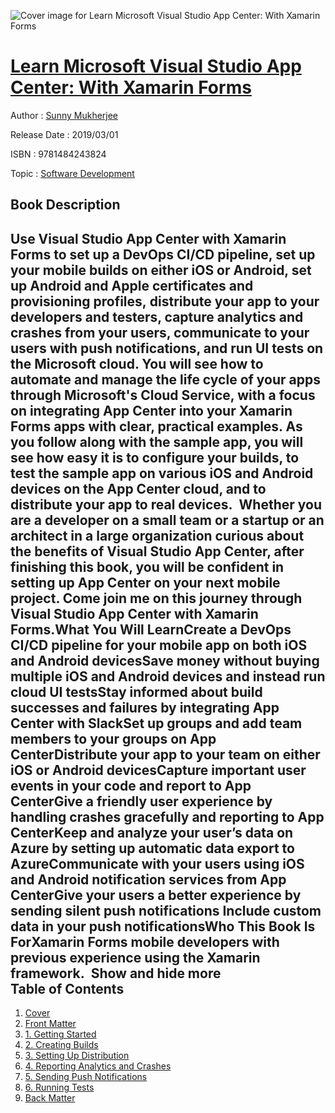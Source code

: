 ![Cover image for Learn Microsoft Visual Studio App Center: With Xamarin Forms](https://imgdetail.ebookreading.net/cover/cover/software_development/EB9781484243824.jpg)

[Learn Microsoft Visual Studio App Center: With Xamarin Forms](https://ebookreading.net/view/book/Learn+Microsoft+Visual+Studio+App+Center%3A+With+Xamarin+Forms-EB9781484243824_1.html "Learn Microsoft Visual Studio App Center: With Xamarin Forms")
====================================================================================================================

Author : [Sunny Mukherjee](https://ebookreading.net/search/author/Sunny+Mukherjee)

Release Date : 2019/03/01

ISBN : 9781484243824

Topic : [Software Development](https://ebookreading.net/search/category/software-development)

Book Description
-----------------

 Use Visual Studio App Center with Xamarin Forms to set up a DevOps CI/CD pipeline, set up your mobile builds on either iOS or Android, set up Android and Apple certificates and provisioning profiles, distribute your app to your developers and testers, capture analytics and crashes from your users, communicate to your users with push notifications, and run UI tests on the Microsoft cloud. You will see how to automate and manage the life cycle of your apps through Microsoft's Cloud Service, with a focus on integrating App Center into your Xamarin Forms apps with clear, practical examples. As you follow along with the sample app, you will see how easy it is to configure your builds, to test the sample app on various iOS and Android devices on the App Center cloud, and to distribute your app to real devices.  Whether you are a developer on a small team or a startup or an architect in a large organization curious about the benefits of Visual Studio App Center, after finishing this book, you will be confident in setting up App Center on your next mobile project. Come join me on this journey through Visual Studio App Center with Xamarin Forms.What You Will LearnCreate a DevOps CI/CD pipeline for your mobile app on both iOS and Android devicesSave money without buying multiple iOS and Android devices and instead run cloud UI testsStay informed about build successes and failures by integrating App Center with SlackSet up groups and add team members to your groups on App CenterDistribute your app to your team on either iOS or Android devicesCapture important user events in your code and report to App CenterGive a friendly user experience by handling crashes gracefully and reporting to App CenterKeep and analyze your user’s data on Azure by setting up automatic data export to AzureCommunicate with your users using iOS and Android notification services from App CenterGive your users a better experience by sending silent push notifications Include custom data in your push notificationsWho This Book Is ForXamarin Forms mobile developers with previous experience using the Xamarin framework.         Show and hide more                
Table of Contents
-----------------

1. [Cover](https://ebookreading.net/view/book/Learn+Microsoft+Visual+Studio+App+Center%3A+With+Xamarin+Forms-EB9781484243824_1.html)
1. [Front Matter](https://ebookreading.net/view/book/Learn+Microsoft+Visual+Studio+App+Center%3A+With+Xamarin+Forms-EB9781484243824_2.html)
1. [1. Getting Started](https://ebookreading.net/view/book/Learn+Microsoft+Visual+Studio+App+Center%3A+With+Xamarin+Forms-EB9781484243824_3.html)
1. [2. Creating Builds](https://ebookreading.net/view/book/Learn+Microsoft+Visual+Studio+App+Center%3A+With+Xamarin+Forms-EB9781484243824_4.html)
1. [3. Setting Up Distribution](https://ebookreading.net/view/book/Learn+Microsoft+Visual+Studio+App+Center%3A+With+Xamarin+Forms-EB9781484243824_5.html)
1. [4. Reporting Analytics and Crashes](https://ebookreading.net/view/book/Learn+Microsoft+Visual+Studio+App+Center%3A+With+Xamarin+Forms-EB9781484243824_6.html)
1. [5. Sending Push Notifications](https://ebookreading.net/view/book/Learn+Microsoft+Visual+Studio+App+Center%3A+With+Xamarin+Forms-EB9781484243824_7.html)
1. [6. Running Tests](https://ebookreading.net/view/book/Learn+Microsoft+Visual+Studio+App+Center%3A+With+Xamarin+Forms-EB9781484243824_8.html)
1. [Back Matter](https://ebookreading.net/view/book/Learn+Microsoft+Visual+Studio+App+Center%3A+With+Xamarin+Forms-EB9781484243824_9.html)
